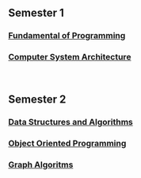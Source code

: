 
<!DOCTYPE html>
<html>
<body>

<h2 title="10.2020-02.2021"> Semester 1 </h2>
	<h3> <a href = "https://github.com/916-Maria-Popescu/Fundamental-of-Programming"> Fundamental of Programming </a> </h3>
	<h3> <a href = "https://github.com/916-Maria-Popescu/Computer-System-Architecture"> Computer System Architecture </a> </h3>
<br>
<h2 title = "03.2021-05.2021"> Semester 2 </h2>
	<h3> <a href = "https://github.com/916-Maria-Popescu/Data-Structures-and-Algorithms"> Data Structures and Algorithms </a> </h3>
	<h3> <a href = "https://github.com/916-Maria-Popescu/Object-Oriented-Programming"> Object Oriented Programming </a> </h3>
	<h3> <a href = "https://github.com/916-Maria-Popescu/Graphs-Algorithms"> Graph Algoritms </a> </h3>
<br>

</body>
</html>
